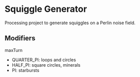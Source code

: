 # Squiggle Generator

Processing project to generate squiggles on a Perlin noise field.

## Modifiers

maxTurn
- QUARTER_PI: loops and circles
- HALF_PI: square circles, minerals
- PI: starbursts
